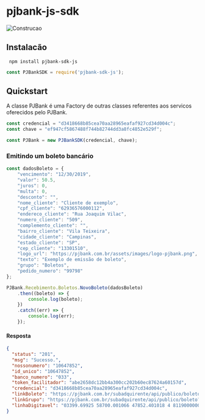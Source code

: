 # pjbank-js-sdk

![Construcao](https://openclipart.org/image/2400px/svg_to_png/231626/underconstruction.png)

## Instalacão

```
 npm install pjbank-sdk-js
```



```javascript
const PJBankSDK = require('pjbank-sdk-js');
```

## Quickstart

A classe PJBank é uma Factory de outras classes referentes aos servicos oferecidos pelo PJBank.

```javascript
const credencial = "d3418668b85cea70aa28965eafaf927cd34d004c";
const chave = "ef947cf5867488f744b82744dd3a8fc4852e529f";

const PJBank = new PJBankSDK(credencial, chave);
```

### Emitindo um boleto bancário

```javascript
const dadosBoleto = {
    "vencimento": "12/30/2019",
    "valor": 50.5,
    "juros": 0,
    "multa": 0,
    "desconto": "",
    "nome_cliente": "Cliente de exemplo",
    "cpf_cliente": "62936576000112",
    "endereco_cliente": "Rua Joaquim Vilac",
    "numero_cliente": "509",
    "complemento_cliente": "",
    "bairro_cliente": "Vila Teixeira",
    "cidade_cliente": "Campinas",
    "estado_cliente": "SP",
    "cep_cliente": "13301510",
    "logo_url": "https://pjbank.com.br/assets/images/logo-pjbank.png",
    "texto": "Exemplo de emissão de boleto",
    "grupo": "Boletos",
    "pedido_numero": "99798"
};

PJBank.Recebimento.Boletos.NovoBoleto(dadosBoleto)
    .then((boleto) => {
        console.log(boleto);
    })
    .catch((err) => {
        console.log(err);
    });

```

#### Resposta 

```json
{ 
  "status": "201",
  "msg": "Sucesso.",
  "nossonumero": "10647852",
  "id_unico": "10647852",
  "banco_numero": "033",
  "token_facilitador": "abe2658dc12bb4a300cc202b60ec87624a60157d",
  "credencial": "d3418668b85cea70aa28965eafaf927cd34d004c",
  "linkBoleto": "https://pjbank.com.br/subadquirente/api/publico/boleto?i=ac0e56cb6327716148026058dbd766405a956b81",
  "linkGrupo": "https://pjbank.com.br/subadquirente/api/publico/boleto?g=cea7286b0db4f1f950ed9725bcfad201f7e60e87",
  "linhaDigitavel": "03399.69925 58700.001066 47852.401018 4 81190000005050" 
}
```

